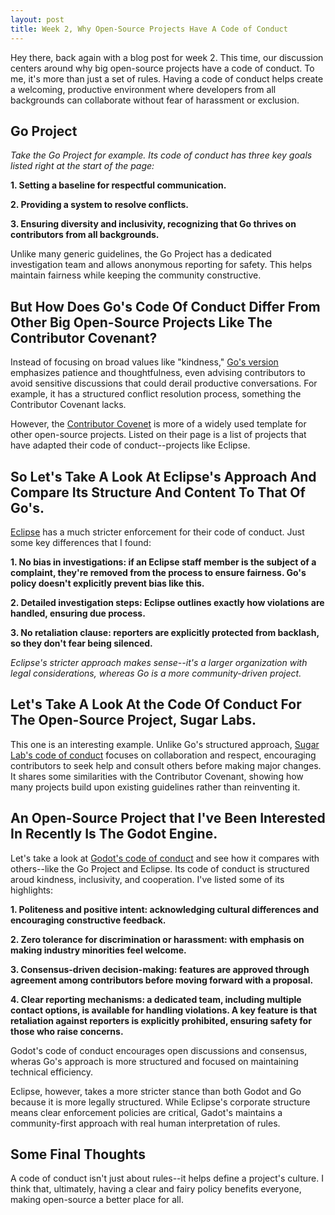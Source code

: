 ```yaml
---
layout: post
title: Week 2, Why Open-Source Projects Have A Code of Conduct
---
```


Hey there, back again with a blog post for week 2. This time, our discussion centers around why big open-source projects have a code of conduct. To me, it's more than just a set of rules. Having a code of conduct helps create a welcoming, productive environment where developers from all backgrounds can collaborate without fear of harassment or exclusion.

<!--more-->

## Go Project

<em>Take the Go Project for example. Its code of conduct has three key goals listed right at the start of the page:</em>

**1. Setting a baseline for respectful communication.**

**2. Providing a system to resolve conflicts.**

**3. Ensuring diversity and inclusivity, recognizing that Go thrives on contributors from all backgrounds.**

Unlike many generic guidelines, the Go Project has a dedicated investigation team and allows anonymous reporting for safety. This helps maintain fairness while keeping the community constructive.

## But How Does Go's Code Of Conduct Differ From Other Big Open-Source Projects Like The Contributor Covenant?

Instead of focusing on broad values like "kindness," [Go's version](https://go.dev/conduct) emphasizes patience and thoughtfulness, even advising contributors to avoid sensitive discussions that could derail productive conversations. For example, it has a structured conflict resolution process, something the Contributor Covenant lacks. 

However, the [Contributor Covenet](https://www.contributor-covenant.org/version/1/4/code-of-conduct/) is more of a widely used template for other open-source projects. Listed on their page is a list of projects that have adapted their code of conduct--projects like Eclipse.

## So Let's Take A Look At Eclipse's Approach And Compare Its Structure And Content To That Of Go's.

[Eclipse](https://www.eclipse.org/org/documents/Community_Code_of_Conduct.php) has a much stricter enforcement for their code of conduct. Just some key differences that I found:

**1. No bias in investigations: if an Eclipse staff member is the subject of a complaint, they're removed from the process to ensure fairness. Go's policy doesn't explicitly prevent bias like this.**

**2. Detailed investigation steps: Eclipse outlines exactly how violations are handled, ensuring due process.**

**3. No retaliation clause: reporters are explicitly protected from backlash, so they don't fear being silenced.**

<em>Eclipse's stricter approach makes sense--it's a larger organization with legal considerations, whereas Go is a more community-driven project.</em>


## Let's Take A Look At the Code Of Conduct For The Open-Source Project, Sugar Labs.

This one is an interesting example. Unlike Go's structured approach, [Sugar Lab's code of conduct](https://wiki.sugarlabs.org/go/Sugar_Labs:Privacy_policy) focuses on collaboration and respect, encouraging contributors to seek help and consult others before making major changes. It shares some similarities with the Contributor Covenant, showing how many projects build upon existing guidelines rather than reinventing it.


## An Open-Source Project that I've Been Interested In Recently Is The Godot Engine. 

Let's take a look at [Godot's code of conduct](https://godotengine.org/code-of-conduct/) and see how it compares with others--like the Go Project and Eclipse. Its code of conduct is structured aroud kindness, inclusivity, and cooperation. I've listed some of its highlights:

**1. Politeness and positive intent: acknowledging cultural differences and encouraging constructive feedback.**

**2. Zero tolerance for discrimination or harassment: with emphasis on making industry minorities feel welcome.**

**3. Consensus-driven decision-making: features are approved through agreement among contributors before moving forward with a proposal.**

**4. Clear reporting mechanisms: a dedicated team, including multiple contact options, is available for handling violations. A key feature is that retaliation against reporters is explicitly prohibited, ensuring safety for those who raise concerns.**

Godot's code of conduct encourages open discussions and consensus, wheras Go's approach is more structured and focused on maintaining technical efficiency.

Eclipse, however, takes a more stricter stance than both Godot and Go because it is more legally structured. While Eclipse's corporate structure means clear enforcement policies are critical, Gadot's maintains a community-first approach with real human interpretation of rules. 

## Some Final Thoughts

A code of conduct isn't just about rules--it helps define a project's culture. I think that, ultimately, having a clear and fairy policy benefits everyone, making open-source a better place for all. 

